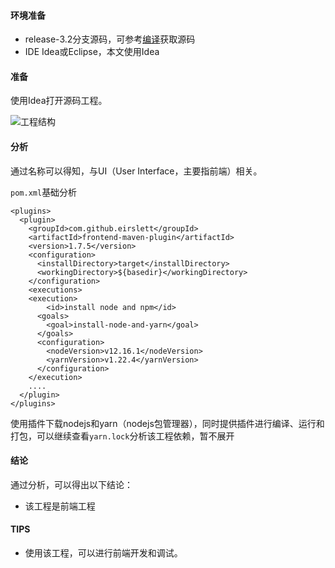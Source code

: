 #### 环境准备

- release-3.2分支源码，可参考[编译](编译.md)获取源码
- IDE Idea或Eclipse，本文使用Idea


#### 准备

使用Idea打开源码工程。

![工程结构](../../image/工程结构.png)



#### 分析

通过名称可以得知，与UI（User Interface，主要指前端）相关。

`pom.xml`基础分析

```
<plugins>
  <plugin>
    <groupId>com.github.eirslett</groupId>
    <artifactId>frontend-maven-plugin</artifactId>
    <version>1.7.5</version>
    <configuration>
      <installDirectory>target</installDirectory>
      <workingDirectory>${basedir}</workingDirectory>
    </configuration>
    <executions>
    <execution>
    	<id>install node and npm</id>
      <goals>
        <goal>install-node-and-yarn</goal>
      </goals>
      <configuration>
        <nodeVersion>v12.16.1</nodeVersion>
        <yarnVersion>v1.22.4</yarnVersion>
      </configuration>
    </execution>
    ....
  </plugin>
</plugins>
```

使用插件下载nodejs和yarn（nodejs包管理器），同时提供插件进行编译、运行和打包，可以继续查看`yarn.lock`分析该工程依赖，暂不展开

#### 结论
通过分析，可以得出以下结论：

- 该工程是前端工程

#### TIPS

- 使用该工程，可以进行前端开发和调试。